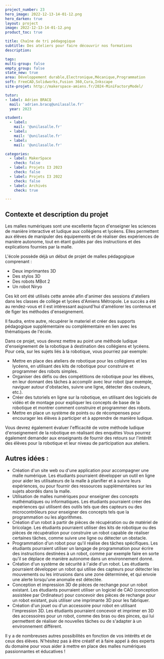 ```yaml
---
project_number: 23
hero_image: 2022-12-13-14-01-12.png
hero_darken: true
layout: project
image: 2022-12-13-14-01-12.png
product_toc: true

title: Chaîne de tri pédagogique
subtitle: Des ateliers pour faire découvrir nos formations
description: 

tags: 
multi-group: false
empty_group: false
state_new: true
area: Développement durable,Electronique,Mécanique,Programmation
soft: FreeCAD,Solidworks,Fusion 360,Cura,Inkscape
site-projet: http://makerspace-amiens.fr/2024-MiniFactoryModel/

tutor:
- label: Adrien BRACQ
  mail: 'adrien.bracq@unilasalle.fr'
  year: 2023

student:
  - label: 
    mail: '@unilasalle.fr'
  - label: 
    mail: '@unilasalle.fr'
  - label: 
    mail: '@unilasalle.fr'

categories:
  - label: MakerSpace
    check: false
  - label: Projets I3 2023
    check: false
  - label: Projets I3 2022
    check: false
  - label: Archivés
    check: true

---
```


## Contexte et description du projet

Les malles numériques sont une excellente façon d'enseigner les sciences de manière interactive et ludique aux collégiens et lycéens. Elles permettent aux élèves de manipuler des équipements et de réaliser des expériences de manière autonome, tout en étant guidés par des instructions et des explications fournies par la malle.

L'école possède déjà un début de projet de malles pédagogique comprenant :
- Deux imprimantes 3D 
- Des stylos 3D
- Des robots MBot 2
- Un robot Niryo

Ces kit ont été utilisés cette année afin d'animer des sessions d'ateliers dans les classes de collège et lycées d'Amiens Métropole. Le succès a été au rendez-vous et il est intéressant aujourd'hui d'améliorer les contenus et de figer les méthodes d'enseignement.

Il faudra, entre autre, récupérer le materiel et créer des supports pédagogique supplémentaire ou complémentaire en lien avec les thématiques de l'école.

Dans ce projet, vous devrez mettre au point une méthode ludique d'enseignement de la robotique à destination des collégiens et lycéens. Pour cela, sur les sujets liés à la robotique, vous pourriez par exemple:

- Mettre en place des ateliers de robotique pour les collégiens et les lycéens, en utilisant des kits de robotique pour construire et programmer des robots simples.
- Organiser des défis ou des compétitions de robotique pour les élèves, en leur donnant des tâches à accomplir avec leur robot (par exemple, naviguer autour d'obstacles, suivre une ligne, détecter des couleurs, etc.).
- Créer des tutoriels en ligne sur la robotique, en utilisant des logiciels de vidéo et de montage pour expliquer les concepts de base de la robotique et montrer comment construire et programmer des robots.
- Mettre en place un système de points ou de récompenses pour encourager les élèves à participer et à apprendre de manière ludique.

Vous devrez également évaluer l'efficacité de votre méthode ludique d'enseignement de la robotique en réalisant des enquêtes Vous pourrez également demander aux enseignants de fournir des retours sur l'intérêt des élèves pour la robotique et leur niveau de participation aux ateliers.

## Autres idées :

- Création d'un site web ou d'une application pour accompagner une malle numérique. Les étudiants pourraient développer un outil en ligne pour aider les utilisateurs de la malle à planifier et à suivre leurs expériences, ou pour fournir des ressources supplémentaires sur les sujets abordés dans la malle.
- Utilisation de malles numériques pour enseigner des concepts mathématiques ou informatiques. Les étudiants pourraient créer des expériences qui utilisent des outils tels que des capteurs ou des microcontrôleurs pour enseigner des concepts tels que la programmation ou les algorithmes.
- Création d'un robot à partir de pièces de récupération ou de matériel de bricolage. Les étudiants pourraient utiliser des kits de robotique ou des pièces de récupération pour construire un robot capable de réaliser certaines tâches, comme suivre une ligne ou détecter un obstacle.
- Programmation d'un robot pour qu'il réalise des tâches spécifiques. Les étudiants pourraient utiliser un langage de programmation pour écrire des instructions destinées à un robot, comme par exemple faire en sorte qu'il se déplace de manière autonome dans un environnement donné.
- Création d'un système de sécurité à l'aide d'un robot. Les étudiants pourraient développer un robot qui utilise des capteurs pour détecter les mouvements ou les intrusions dans une zone déterminée, et qui envoie une alerte lorsqu'une anomalie est détectée.
- Conception et impression 3D de pièces de rechange pour un robot existant. Les étudiants pourraient utiliser un logiciel de CAO (conception assistéee par Ordinateur) pour concevoir des pièces de rechange pour un robot existant, puis utiliser une imprimante 3D pour les fabriquer.
- Création d'un jouet ou d'un accessoire pour robot en utilisant l'impression 3D. Les étudiants pourraient concevoir et imprimer en 3D des accessoires pour un robot, comme des bras ou des pinces, qui lui permettent de réaliser de nouvelles tâches ou de s'adapter à un environnement différent.

Il y a de nombreuses autres possibilités en fonction de vos intérêts et de ceux des élèves. N'hésitez pas à être créatif et à faire appel à des experts du domaine pour vous aider à mettre en place des malles numériques passionnantes et éducatives !
